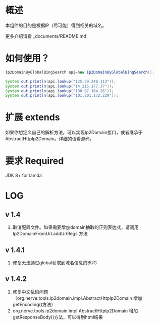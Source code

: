 # 概述
本组件的目的是根据IP（尽可能）得到相关的域名。

更多介绍请看 _documents/README.md

# 如何使用？
``` java
Ip2DomainByGlobalBingSearch api=new Ip2DomainByGlobalBingSearch();

System.out.println(api.lookup("125.39.240.113"));
System.out.println(api.lookup("14.215.177.37"));
System.out.println(api.lookup("180.97.164.26"));
System.out.println(api.lookup("101.201.172.229"));
```

# 扩展	extends

如果你想定义自己的解析方法，可以实现Ip2Domain接口，或者继承于AbstractHttpIp2Domain。详细的请看源码。

# 要求 Required
JDK 8+ 		for lamda


# LOG
## v 1.4
1. 取消配置文件。如果需要增加domain抽取的正则表达式，请调用 Ip2DomainFromUrl.addUrlRegs 方法

## v 1.4.1
1. 修复无法通过global获取到域名信息的BUG

## v 1.4.2
1. 修复中文乱码问题（org.nerve.tools.ip2domain.impl.AbstractHttpIp2Domain 增加 getEncoding()方法）
2. org.nerve.tools.ip2domain.impl.AbstractHttpIp2Domain 增加 getResponseBody()方法，可以得到html结果
